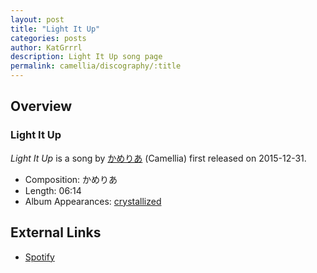 ```yaml
---
layout: post
title: "Light It Up"
categories: posts
author: KatGrrrl
description: Light It Up song page
permalink: camellia/discography/:title
---
```


## Overview

### Light It Up

*Light It Up* is a song by [かめりあ](/camellia) (Camellia) first released on 2015-12-31.

* Composition: かめりあ
* Length: 06:14
* Album Appearances: [crystallized](<{% link postsInclude/_posts/camellia/albums/crystallized/2023-12-12-crystallized.md %}>)

## External Links

* [Spotify](https://open.spotify.com/track/3MA7N8ALJzg4I696jxdk8d?si=f886af8efab44acb)

